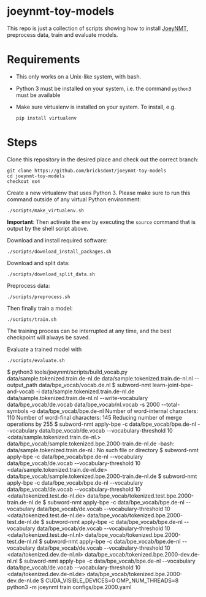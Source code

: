 # joeynmt-toy-models

This repo is just a collection of scripts showing how to install [JoeyNMT](https://github.com/joeynmt/joeynmt), preprocess
data, train and evaluate models.

# Requirements

- This only works on a Unix-like system, with bash.
- Python 3 must be installed on your system, i.e. the command `python3` must be available
- Make sure virtualenv is installed on your system. To install, e.g.

    `pip install virtualenv`

# Steps

Clone this repository in the desired place and check out the correct branch:

    git clone https://github.com/bricksdont/joeynmt-toy-models
    cd joeynmt-toy-models
    checkout ex4

Create a new virtualenv that uses Python 3. Please make sure to run this command outside of any virtual Python environment:

    ./scripts/make_virtualenv.sh

**Important**: Then activate the env by executing the `source` command that is output by the shell script above.

Download and install required software:

    ./scripts/download_install_packages.sh

Download and split data:

    ./scripts/download_split_data.sh

Preprocess data:

    ./scripts/preprocess.sh

Then finally train a model:

    ./scripts/train.sh

The training process can be interrupted at any time, and the best checkpoint will always be saved.

Evaluate a trained model with

    ./scripts/evaluate.sh

$ python3 tools/joeynmt/scripts/build_vocab.py data/sample.tokenized.train.de-nl.de data/sample.tokenized.train.de-nl.nl --output_path data/bpe_vocab/vocab.de.nl
$ subword-nmt learn-joint-bpe-and-vocab -i data/sample.tokenized.train.de-nl.de data/sample.tokenized.train.de-nl.nl --write-vocabulary data/bpe_vocab/de.vocab data/bpe_vocab/nl.vocab -s 2000 --total-symbols -o data/bpe_vocab/bpe.de-nl
Number of word-internal characters: 110
Number of word-final characters: 145
Reducing number of merge operations by 255
$ subword-nmt apply-bpe -c data/bpe_vocab/bpe.de-nl --vocabulary data/bpe_vocab/de.vocab --vocabulary-threshold 10 <data/sample.tokenized.train.de-nl.> data/bpe_vocab/sample.tokenized.bpe.2000-train.de-nl.de
-bash: data/sample.tokenized.train.de-nl.: No such file or directory
$ subword-nmt apply-bpe -c data/bpe_vocab/bpe.de-nl --vocabulary data/bpe_vocab/de.vocab --vocabulary-threshold 10 <data/sample.tokenized.train.de-nl.de> data/bpe_vocab/sample.tokenized.bpe.2000-train.de-nl.de
$ subword-nmt apply-bpe -c data/bpe_vocab/bpe.de-nl --vocabulary data/bpe_vocab/de.vocab --vocabulary-threshold 10 <data/tokenized.test.de-nl.de> data/bpe_vocab/tokenized.test.bpe.2000-train.de-nl.de
$ subword-nmt apply-bpe -c data/bpe_vocab/bpe.de-nl --vocabulary data/bpe_vocab/de.vocab --vocabulary-threshold 10 <data/tokenized.test.de-nl.de> data/bpe_vocab/tokenized.bpe.2000-test.de-nl.de
$ subword-nmt apply-bpe -c data/bpe_vocab/bpe.de-nl --vocabulary data/bpe_vocab/de.vocab --vocabulary-threshold 10 <data/tokenized.test.de-nl.nl> data/bpe_vocab/tokenized.bpe.2000-test.de-nl.nl
$ subword-nmt apply-bpe -c data/bpe_vocab/bpe.de-nl --vocabulary data/bpe_vocab/de.vocab --vocabulary-threshold 10 <data/tokenized.dev.de-nl.nl> data/bpe_vocab/tokenized.bpe.2000-dev.de-nl.nl
$ subword-nmt apply-bpe -c data/bpe_vocab/bpe.de-nl --vocabulary data/bpe_vocab/de.vocab --vocabulary-threshold 10 <data/tokenized.dev.de-nl.de> data/bpe_vocab/tokenized.bpe.2000-dev.de-nl.de
$ CUDA_VISIBLE_DEVICES=0 OMP_NUM_THREADS=8 python3 -m joeynmt train configs/bpe.2000.yaml